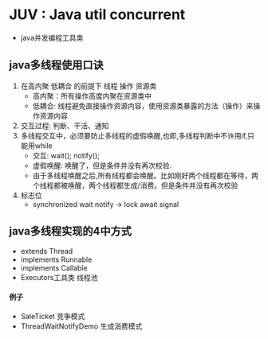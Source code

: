 # JUV : Java util concurrent
* java并发编程工具类

## java多线程使用口诀 
1. 在高内聚 低耦合 的前提下  线程 操作 资源类
    * 高内聚：所有操作高度内聚在资源类中
    * 低耦合: 线程避免直接操作资源内容，使用资源类暴露的方法（操作）来操作资源内容
2. 交互过程: 判断、干活、通知
3. 多线程交互中，必须要防止多线程的虚假唤醒,也即,多线程判断中不许用if,只能用while
    * 交互: wait(); notify();
    * 虚假唤醒: 唤醒了，但是条件并没有再次校验.
    * 由于多线程唤醒之后,所有线程都会唤醒。比如刚好两个线程都在等待，两个线程都被唤醒，两个线程都生成/消费。但是条件并没有再次校验
4. 标志位
    * synchronized wait notify -> lock await signal
    


## java多线程实现的4中方式
* extends Thread
* implements Runnable
* implements Callable<T>
* Executors工具类 线程池

#### 例子
* SaleTicket 竞争模式
* ThreadWaitNotifyDemo 生成消费模式
